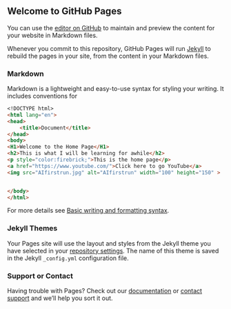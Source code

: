 ## Welcome to GitHub Pages

You can use the [editor on GitHub](https://github.com/nswank45/nswank45.github.io/edit/main/index.md) to maintain and preview the content for your website in Markdown files.

Whenever you commit to this repository, GitHub Pages will run [Jekyll](https://jekyllrb.com/) to rebuild the pages in your site, from the content in your Markdown files.

### Markdown

Markdown is a lightweight and easy-to-use syntax for styling your writing. It includes conventions for

```markdown
<!DOCTYPE html>
<html lang="en">
<head> 
    <title>Document</title>
</head>
<body>
<H1>Welcome to the Home Page</H1>
<h2>This is what I will be learning for awhile</h2>
<p style="color:firebrick;">This is the home page</p>
<a href="https://www.youtube.com/">Click here to go YouTube</a>
<img src="AIfirstrun.jpg" alt="AIfirstrun" width="100" height="150" >


</body>
</html>
```

For more details see [Basic writing and formatting syntax](https://docs.github.com/en/github/writing-on-github/getting-started-with-writing-and-formatting-on-github/basic-writing-and-formatting-syntax).

### Jekyll Themes

Your Pages site will use the layout and styles from the Jekyll theme you have selected in your [repository settings](https://github.com/nswank45/nswank45.github.io/settings/pages). The name of this theme is saved in the Jekyll `_config.yml` configuration file.

### Support or Contact

Having trouble with Pages? Check out our [documentation](https://docs.github.com/categories/github-pages-basics/) or [contact support](https://support.github.com/contact) and we’ll help you sort it out.
